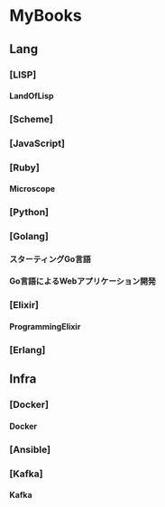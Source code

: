 MyBooks
=======
## Lang
### [LISP]
#### LandOfLisp
### [Scheme]
### [JavaScript]
### [Ruby]
#### Microscope
### [Python]
### [Golang]
#### スターティングGo言語
#### Go言語によるWebアプリケーション開発
### [Elixir]
#### ProgrammingElixir
### [Erlang]
## Infra
### [Docker]
#### Docker
### [Ansible]
### [Kafka]
#### Kafka
